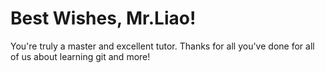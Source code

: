 # Best Wishes, Mr.Liao!
You're truly a master and excellent tutor. Thanks for all you've done for all of us about learning git and more!